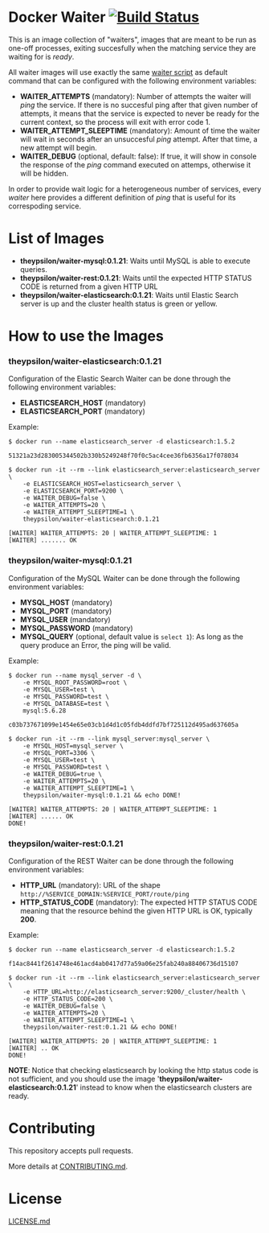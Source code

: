 # Docker Waiter [![Build Status](https://travis-ci.org/theypsilon/docker-waiter.svg?branch=latest)](https://travis-ci.org/theypsilon/docker-waiter)

This is an image collection of "waiters", images that are meant to be run as one-off processes, exiting succesfully when the matching service they are waiting for is *ready*.

All waiter images will use exactly the same [waiter script](waiter/waiter.sh) as default command that can be configured with the following environment variables:

* **WAITER_ATTEMPTS** (mandatory): Number of attempts the waiter will *ping* the service. If there is no succesful ping after that given number of attempts, it means that the service is expected to never be ready for the current context, so the process will exit with error code 1.
* **WAITER_ATTEMPT_SLEEPTIME** (mandatory): Amount of time the waiter will wait in seconds after an unsuccesful *ping* attempt. After that time, a new attempt will begin.
* **WAITER_DEBUG** (optional, default: false): If true, it will show in console the response of the *ping* command executed on attemps, otherwise it will be hidden.

In order to provide wait logic for a heterogeneous number of services, every *waiter* here provides a different definition of *ping* that is useful for its correspoding service.

# List of Images

* **theypsilon/waiter-mysql:0.1.21**: Waits until MySQL is able to execute queries.
* **theypsilon/waiter-rest:0.1.21**: Waits until the expected HTTP STATUS CODE is returned from a given HTTP URL
* **theypsilon/waiter-elasticsearch:0.1.21**: Waits until Elastic Search server is up and the cluster health status is green or yellow.

# How to use the Images

### theypsilon/waiter-elasticsearch:0.1.21

Configuration of the Elastic Search Waiter can be done through the following environment variables:

* **ELASTICSEARCH_HOST** (mandatory)
* **ELASTICSEARCH_PORT** (mandatory)

Example:
```
$ docker run --name elasticsearch_server -d elasticsearch:1.5.2

51321a23d283005344502b330b5249248f70f0c5ac4cee36fb6356a17f078034

$ docker run -it --rm --link elasticsearch_server:elasticsearch_server \
	-e ELASTICSEARCH_HOST=elasticsearch_server \
	-e ELASTICSEARCH_PORT=9200 \
	-e WAITER_DEBUG=false \
	-e WAITER_ATTEMPTS=20 \
	-e WAITER_ATTEMPT_SLEEPTIME=1 \
	theypsilon/waiter-elasticsearch:0.1.21

[WAITER] WAITER_ATTEMPTS: 20 | WAITER_ATTEMPT_SLEEPTIME: 1
[WAITER] ....... OK
```


### theypsilon/waiter-mysql:0.1.21

Configuration of the MySQL Waiter can be done through the following environment variables:

* **MYSQL_HOST** (mandatory)
* **MYSQL_PORT** (mandatory)
* **MYSQL_USER** (mandatory)
* **MYSQL_PASSWORD** (mandatory)
* **MYSQL_QUERY** (optional, default value is `select 1`): As long as the query produce an Error, the ping will be valid.

Example:
```
$ docker run --name mysql_server -d \
	-e MYSQL_ROOT_PASSWORD=root \
	-e MYSQL_USER=test \
	-e MYSQL_PASSWORD=test \
	-e MYSQL_DATABASE=test \
	mysql:5.6.28

c03b737671099e1454e65e03cb1d4d1c05fdb4ddfd7bf725112d495ad637605a

$ docker run -it --rm --link mysql_server:mysql_server \
	-e MYSQL_HOST=mysql_server \
	-e MYSQL_PORT=3306 \
	-e MYSQL_USER=test \
	-e MYSQL_PASSWORD=test \
	-e WAITER_DEBUG=true \
	-e WAITER_ATTEMPTS=20 \
	-e WAITER_ATTEMPT_SLEEPTIME=1 \
	theypsilon/waiter-mysql:0.1.21 && echo DONE!

[WAITER] WAITER_ATTEMPTS: 20 | WAITER_ATTEMPT_SLEEPTIME: 1
[WAITER] ...... OK
DONE!
```


### theypsilon/waiter-rest:0.1.21

Configuration of the REST Waiter can be done through the following environment variables:

* **HTTP_URL** (mandatory): URL of the shape `http://%SERVICE_DOMAIN:%SERVICE_PORT/route/ping`
* **HTTP_STATUS_CODE** (mandatory): The expected HTTP STATUS CODE meaning that the resource behind the given HTTP URL is OK, typically **200**.

Example:
```
$ docker run --name elasticsearch_server -d elasticsearch:1.5.2

f14ac8441f2614748e461acd4ab0417d77a59a06e25fab240a88406736d15107

$ docker run -it --rm --link elasticsearch_server:elasticsearch_server \
	-e HTTP_URL=http://elasticsearch_server:9200/_cluster/health \
	-e HTTP_STATUS_CODE=200 \
	-e WAITER_DEBUG=false \
	-e WAITER_ATTEMPTS=20 \
	-e WAITER_ATTEMPT_SLEEPTIME=1 \
	theypsilon/waiter-rest:0.1.21 && echo DONE!

[WAITER] WAITER_ATTEMPTS: 20 | WAITER_ATTEMPT_SLEEPTIME: 1
[WAITER] .. OK
DONE!
```

**NOTE**: Notice that checking elasticsearch by looking the http status code is not sufficient, and you should use the image '**theypsilon/waiter-elasticsearch:0.1.21**' instead to know when the elasticsearch clusters are ready.

# Contributing

This repository accepts pull requests.

More details at [CONTRIBUTING.md](CONTRIBUTING.md).

# License

[LICENSE.md](LICENSE.md)
